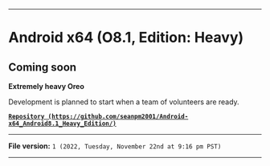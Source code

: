 
***

# Android x64 (O8.1, Edition: Heavy)

## Coming soon

**Extremely heavy Oreo**

Development is planned to start when a team of volunteers are ready.

**[`Repository (https://github.com/seanpm2001/Android-x64_Android8.1_Heavy_Edition/)`](https://github.com/seanpm2001/Android-x64_Android8.1_Heavy_Edition/)**

***

**File version:** `1 (2022, Tuesday, November 22nd at 9:16 pm PST)`

***
